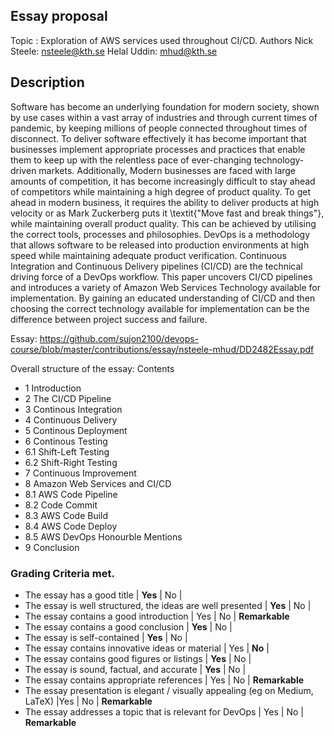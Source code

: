 ## Essay proposal
Topic : Exploration of AWS services used throughout CI/CD.
Authors
Nick Steele: nsteele@kth.se
Helal Uddin: mhud@kth.se

## Description
Software has become an underlying foundation for modern society, shown by use cases within a vast array of industries and through current times of pandemic, by keeping millions of people connected throughout times of disconnect. To deliver software effectively it has become important that businesses implement appropriate processes and practices that enable them to keep up with the relentless pace of ever-changing technology-driven markets. Additionally, Modern businesses are faced with large amounts of competition, it has become increasingly difficult to stay ahead of competitors while maintaining a high degree of product quality. To get ahead in modern business, it requires the ability to deliver products at high velocity or as Mark Zuckerberg puts it \textit{"Move fast and break things"}, while maintaining overall product quality. This can be achieved by utilising the correct tools, processes and philosophies. DevOps is a methodology that allows software to be released into production environments at high speed while maintaining adequate product verification. Continuous Integration and Continuous Delivery pipelines (CI/CD) are the technical driving force of a DevOps workflow. This paper uncovers CI/CD pipelines and introduces a variety of Amazon Web Services Technology available for implementation. By gaining an educated understanding of CI/CD and then choosing the correct technology available for implementation can be the difference between project success and failure.

Essay: https://github.com/sujon2100/devops-course/blob/master/contributions/essay/nsteele-mhud/DD2482Essay.pdf

Overall structure of the essay:
Contents
* 1 Introduction 
* 2 The CI/CD Pipeline
* 3 Continous Integration
* 4 Continuous Delivery
* 5 Continous Deployment
* 6 Continous Testing
* 6.1 Shift-Left Testing
* 6.2 Shift-Right Testing
* 7 Continuous Improvement
* 8 Amazon Web Services and CI/CD
* 8.1 AWS Code Pipeline
* 8.2 Code Commit
* 8.3 AWS Code Build
* 8.4 AWS Code Deploy
* 8.5 AWS DevOps Honourble Mentions
* 9 Conclusion 

### Grading Criteria met.

* The essay has a good title	| **Yes** |	No |
* The essay is well structured, the ideas are well presented	| **Yes** |	No |
* The essay contains a good introduction	| Yes |	No	| **Remarkable**
* The essay contains a good conclusion	| **Yes** |	No |
* The essay is self-contained |	**Yes** |	No	| 
* The essay contains innovative ideas or material	| Yes |	**No** |	
* The essay contains good figures or listings | **Yes**	| No |
* The essay is sound, factual, and accurate |	**Yes** |	No |
* The essay contains appropriate references	| Yes |	No	| **Remarkable**
* The essay presentation is elegant / visually appealing (eg on Medium, LaTeX)	|Yes |	No	| **Remarkable**
* The essay addresses a topic that is relevant for DevOps	| Yes	| No	| **Remarkable**


